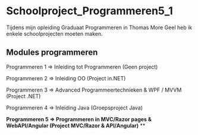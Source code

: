 # Schoolproject_Programmeren5_1

Tijdens mijn opleiding Graduaat Programmeren in Thomas More Geel heb ik enkele schoolprojecten moeten maken.

## Modules programmeren

Programmeren 1 => Inleiding tot Programmeren (Geen project) 

Programmeren 2 => Inleiding OO (Project in.NET)

Programmeren 3 => Advanced Programmeertechnieken & WPF / MVVM (Project .NET)

Programmeren 4 => Inleiding Java (Groepsproject Java)

**Programmeren 5 => Programmeren in MVC/Razor pages & WebAPI/Angular (Project MVC/Razor & API/Angular)**
**
